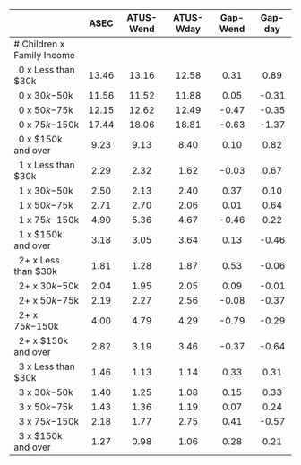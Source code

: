 
|                      |         ASEC |    ATUS-Wend |    ATUS-Wday |     Gap-Wend |      Gap-day |
| -------------------- | :----------: | :----------: | :----------: | :----------: | :----------: |
| # Children x Family Income |              |              |              |              |              |
| &nbsp;&nbsp;0 x Less than $30k |        13.46 |        13.16 |        12.58 |         0.31 |         0.89 |
| &nbsp;&nbsp;0 x $30k-$50k |        11.56 |        11.52 |        11.88 |         0.05 |        -0.31 |
| &nbsp;&nbsp;0 x $50k-$75k |        12.15 |        12.62 |        12.49 |        -0.47 |        -0.35 |
| &nbsp;&nbsp;0 x $75k-$150k |        17.44 |        18.06 |        18.81 |        -0.63 |        -1.37 |
| &nbsp;&nbsp;0 x $150k and over |         9.23 |         9.13 |         8.40 |         0.10 |         0.82 |
| &nbsp;&nbsp;1 x Less than $30k |         2.29 |         2.32 |         1.62 |        -0.03 |         0.67 |
| &nbsp;&nbsp;1 x $30k-$50k |         2.50 |         2.13 |         2.40 |         0.37 |         0.10 |
| &nbsp;&nbsp;1 x $50k-$75k |         2.71 |         2.70 |         2.06 |         0.01 |         0.64 |
| &nbsp;&nbsp;1 x $75k-$150k |         4.90 |         5.36 |         4.67 |        -0.46 |         0.22 |
| &nbsp;&nbsp;1 x $150k and over |         3.18 |         3.05 |         3.64 |         0.13 |        -0.46 |
| &nbsp;&nbsp;2+ x Less than $30k |         1.81 |         1.28 |         1.87 |         0.53 |        -0.06 |
| &nbsp;&nbsp;2+ x $30k-$50k |         2.04 |         1.95 |         2.05 |         0.09 |        -0.01 |
| &nbsp;&nbsp;2+ x $50k-$75k |         2.19 |         2.27 |         2.56 |        -0.08 |        -0.37 |
| &nbsp;&nbsp;2+ x $75k-$150k |         4.00 |         4.79 |         4.29 |        -0.79 |        -0.29 |
| &nbsp;&nbsp;2+ x $150k and over |         2.82 |         3.19 |         3.46 |        -0.37 |        -0.64 |
| &nbsp;&nbsp;3 x Less than $30k |         1.46 |         1.13 |         1.14 |         0.33 |         0.31 |
| &nbsp;&nbsp;3 x $30k-$50k |         1.40 |         1.25 |         1.08 |         0.15 |         0.33 |
| &nbsp;&nbsp;3 x $50k-$75k |         1.43 |         1.36 |         1.19 |         0.07 |         0.24 |
| &nbsp;&nbsp;3 x $75k-$150k |         2.18 |         1.77 |         2.75 |         0.41 |        -0.57 |
| &nbsp;&nbsp;3 x $150k and over |         1.27 |         0.98 |         1.06 |         0.28 |         0.21 |

